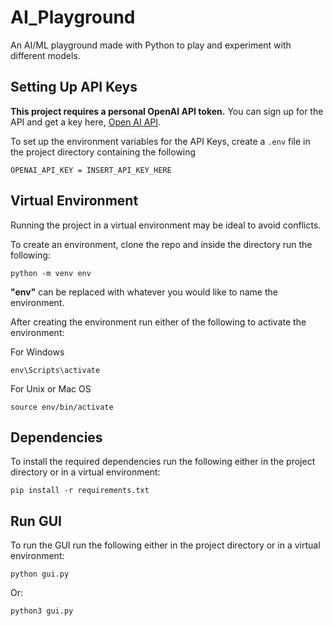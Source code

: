 # AI_Playground
An AI/ML playground made with Python to play and experiment with different models.


## Setting Up API Keys

**This project requires a personal OpenAI API token.** You can sign up for the API and get a key here, [Open AI API](https://openai.com/blog/openai-api).

To set up the environment variables for the API Keys, create a `.env` file in the project directory containing the following

```
OPENAI_API_KEY = INSERT_API_KEY_HERE 
```


## Virtual Environment

Running the project in a virtual environment may be ideal to avoid conflicts.

To create an environment, clone the repo and inside the directory run the following:

```
python -m venv env
```

**"env"** can be replaced with whatever you would like to name the environment.


After creating the environment run either of the following to activate the environment:

For Windows
```
env\Scripts\activate
```

For Unix or Mac OS
```
source env/bin/activate
```

## Dependencies

To install the required dependencies run the following either in the project directory or in a virtual environment:
```
pip install -r requirements.txt
```

## Run GUI
To run the GUI run the following either in the project directory or in a virtual environment:

```
python gui.py
```

Or:
```
python3 gui.py
```

